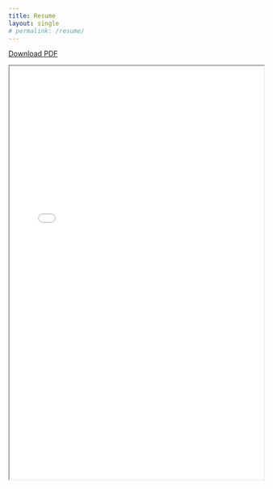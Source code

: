 ```yaml
---
title: Resume
layout: single
# permalink: /resume/
---
```

<p style="text-align:left;">
  <a href="/assets/pdfs/Resume_SWatson.pdf" download class="btn">Download PDF</a>
</p>
<iframe src="/assets/pdfs/Resume_SWatson.pdf" width="100%" height="820px"></iframe>
